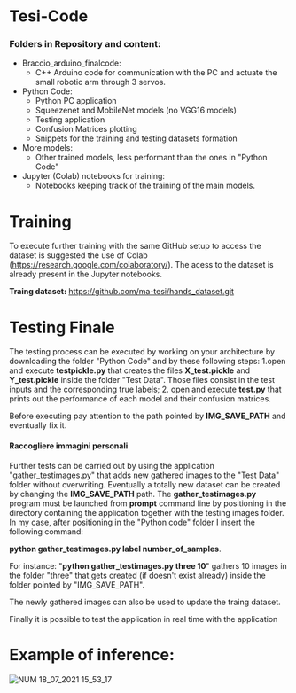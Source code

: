 # Tesi-Code
### Folders in Repository and content:
- Braccio_arduino_finalcode:
  - C++ Arduino code for communication with the PC and actuate the small robotic arm through 3 servos.
- Python Code:
  - Python PC application
  - Squeezenet and MobileNet models (no VGG16 models)
  - Testing application
  - Confusion Matrices plotting
  - Snippets for the training and testing datasets formation
- More models:
   - Other trained models, less performant than the ones in "Python Code"
- Jupyter (Colab) notebooks for training:
  - Notebooks keeping track of the training of the main models.


# Training
To execute further training with the same GitHub setup to access the dataset is suggested the use of Colab (https://research.google.com/colaboratory/).
The acess to the dataset is already present in the Jupyter notebooks.

**Traing dataset:** https://github.com/ma-tesi/hands_dataset.git
# Testing Finale
The testing process can be executed by working on your architecture by downloading the folder "Python Code" and by these following steps:
1.open and execute **testpickle.py** that creates the files **X_test.pickle** and **Y_test.pickle** inside the folder "Test Data". Those files consist in the test inputs and the corresponding true labels;
2. open and execute **test.py** that prints out the performance of each model and their confusion matrices.

Before executing pay attention to the path pointed by **IMG_SAVE_PATH** and eventually fix it.

#### Raccogliere immagini personali
Further tests can be carried out by using the application "gather_testimages.py" that adds new gathered images to the "Test Data" folder without overwriting.
Eventually a totally new dataset can be created by changing the **IMG_SAVE_PATH** path.
The **gather_testimages.py** program must be launched from **prompt** command line by positioning in the directory containing the application together with the testing images folder.
In my case, after positioning in the "Python code" folder I insert the following command:

**python gather_testimages.py label number_of_samples**.

For instance: "**python gather_testimages.py three 10**" gathers 10 images in the folder "three" that gets created (if doesn't exist already) inside the folder pointed by "IMG_SAVE_PATH".

The newly gathered images can also be used to update the traing dataset.

Finally it is possible to test the application in real time with the application
# Example of inference:
![NUM 18_07_2021 15_53_17](https://user-images.githubusercontent.com/79223382/136415970-91a7821f-2ae7-46ae-ac63-1863fab07f27.png)
